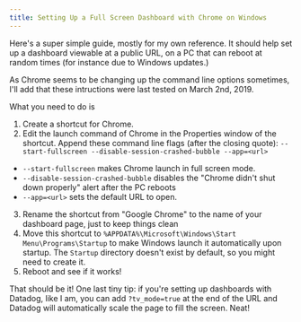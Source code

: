```yaml
---
title: Setting Up a Full Screen Dashboard with Chrome on Windows
---
```


Here's a super simple guide,
mostly for my own reference.
It should help set up a dashboard viewable at a public URL,
on a PC that can reboot at random times
(for instance due to Windows updates.)

As Chrome seems to be changing up the command line options sometimes,
I'll add that these intructions were last tested on March 2nd, 2019.

What you need to do is

1. Create a shortcut for Chrome.
2. Edit the launch command of Chrome in the Properties window of the shortcut. Append these command line flags (after the closing quote): `--start-fullscreen --disable-session-crashed-bubble --app=<url>`
  - `--start-fullscreen` makes Chrome launch in full screen mode.
  - `--disable-session-crashed-bubble` disables the "Chrome didn't shut down properly" alert after the PC reboots
  - `--app=<url>` sets the default URL to open.
3. Rename the shortcut from "Google Chrome" to the name of your dashboard page,
   just to keep things clean
4. Move this shortcut to `%APPDATA%\Microsoft\Windows\Start Menu\Programs\Startup`
   to make Windows launch it automatically upon startup.
   The `Startup` directory doesn't exist by default, so you might need to create it.
5. Reboot and see if it works!

That should be it!
One last tiny tip:
if you're setting up dashboards with Datadog, like I am,
you can add `?tv_mode=true` at the end of the URL
and Datadog will automatically scale the page to fill the screen. Neat!
